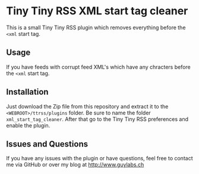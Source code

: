 Tiny Tiny RSS XML start tag cleaner
===================================

This is a small Tiny Tiny RSS plugin which removes everything before the `<xml` start tag.

## Usage

If you have feeds with corrupt feed XML's which have any chracters before the `<xml` start tag.

## Installation

Just download the Zip file from this repository and extract it to the `<WEBROOT>/ttrss/plugins` folder.
Be sure to name the folder `xml_start_tag_cleaner`. After that go to the Tiny Tiny RSS preferences and enable
the plugin.

## Issues and Questions

If you have any issues with the plugin or have questions, feel free to contact me via GitHub or over my blog at <http://www.guylabs.ch>
